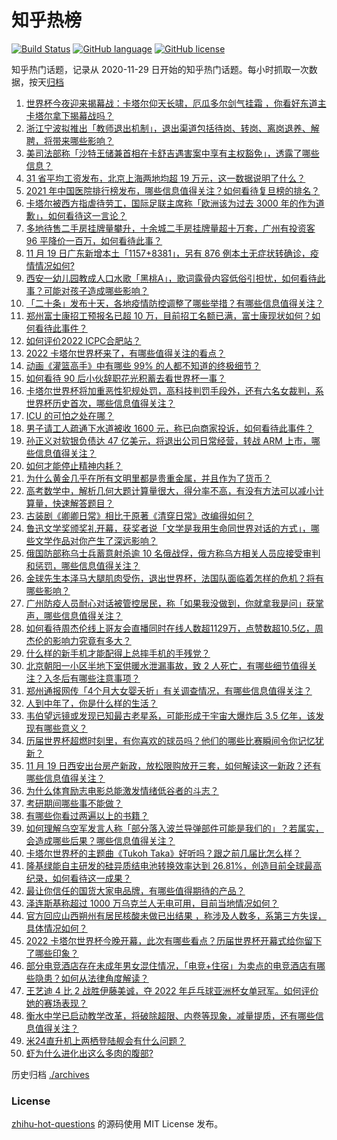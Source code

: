 # 知乎热榜
[![Build Status](https://github.com/ToWeLong/zhihu-hot-questions/workflows/CI/badge.svg)](https://github.com/ToWeLong/zhihu-hot-questions/actions)
[![GitHub language](https://img.shields.io/badge/language-golang-orange.svg)](https://golang.org/)
[![GitHub license](https://img.shields.io/github/license/ToWeLong/zhihu-hot-questions)](https://github.com/ToWeLong/zhihu-hot-questions/blob/main/LICENSE)

知乎热门话题，记录从 2020-11-29 日开始的知乎热门话题。每小时抓取一次数据，按天[归档](./archives)

<!-- BEGIN -->

1. [世界杯今夜迎来揭幕战：卡塔尔仰天长啸，厄瓜多尔剑气挂霜 ，你看好东道主卡塔尔拿下揭幕战吗？](https://www.zhihu.com/question/567628867)
1. [浙江宁波拟推出「教师退出机制」，退出渠道包括待岗、转岗、离岗退养、解聘，将带来哪些影响？](https://www.zhihu.com/question/567213335)
1. [美司法部称「沙特王储兼首相在卡舒吉遇害案中享有主权豁免」，透露了哪些信息？](https://www.zhihu.com/question/567445996)
1. [31 省平均工资发布，北京上海两地均超 19 万元，这一数据说明了什么？](https://www.zhihu.com/question/567795752)
1. [2021 年中国医院排行榜发布，哪些信息值得关注？如何看待复旦榜的排名？](https://www.zhihu.com/question/567786290)
1. [卡塔尔被西方指虐待劳工，国际足联主席称「欧洲该为过去 3000 年的作为道歉」，如何看待这一言论？](https://www.zhihu.com/question/567776573)
1. [多地待售二手房挂牌量攀升，十余城二手房挂牌量超十万套，广州有投资客 96 平降价一百万，如何看待此事？](https://www.zhihu.com/question/567640834)
1. [11 月 19 日广东新增本土「1157+8381」，另有 876 例本土无症状转确诊，疫情情况如何?](https://www.zhihu.com/question/567759649)
1. [西安一幼儿园教成人口水歌「黑桃A」，歌词露骨内容低俗引担忧，如何看待此事？可能对孩子造成哪些影响？](https://www.zhihu.com/question/567243750)
1. [「二十条」发布十天，各地疫情防控调整了哪些举措？有哪些信息值得关注？](https://www.zhihu.com/question/567796002)
1. [郑州富士康招工预报名已超 10 万，目前招工名额已满，富士康现状如何？如何看待此事件？](https://www.zhihu.com/question/567399262)
1. [如何评价2022 ICPC合肥站？](https://www.zhihu.com/question/566672928)
1. [2022 卡塔尔世界杯来了，有哪些值得关注的看点？](https://www.zhihu.com/question/546711028)
1. [动画《灌篮高手》中有哪些 99% 的人都不知道的终极细节？](https://www.zhihu.com/question/455433471)
1. [如何看待 90 后小伙辞职花光积蓄去看世界杯一事？](https://www.zhihu.com/question/567384956)
1. [卡塔尔世界杯将加重恶性犯规处罚，高科技判罚手段外，还有六名女裁判，系世界杯历史首次，哪些信息值得关注？](https://www.zhihu.com/question/567640832)
1. [ICU 的可怕之处在哪？](https://www.zhihu.com/question/565514654)
1. [男子请工人疏通下水道被收 1600 元，称已向商家投诉，如何看待此事件？](https://www.zhihu.com/question/567809220)
1. [孙正义对软银负债达 47 亿美元，将退出公司日常经营，转战 ARM 上市，哪些信息值得关注？](https://www.zhihu.com/question/567592030)
1. [如何才能停止精神内耗？](https://www.zhihu.com/question/558735425)
1. [为什么黄金几乎在所有文明里都是贵重金属，并且作为了货币？](https://www.zhihu.com/question/23846763)
1. [高考数学中，解析几何大题计算量很大，得分率不高，有没有方法可以减小计算量，快速解答题目？](https://www.zhihu.com/question/507977871)
1. [古装剧《卿卿日常》相比于原著《清穿日常》改编得如何？](https://www.zhihu.com/question/565846257)
1. [鲁迅文学奖颁奖礼开幕，获奖者说「文学是我用生命同世界对话的方式」，哪些文学作品对你产生了深远影响？](https://www.zhihu.com/question/567617666)
1. [俄国防部称乌士兵蓄意射杀逾 10 名俄战俘，俄方称乌方相关人员应接受审判和惩罚，哪些信息值得关注？](https://www.zhihu.com/question/567602009)
1. [金球先生本泽马大腿肌肉受伤，退出世界杯，法国队面临着怎样的危机？将有哪些影响？](https://www.zhihu.com/question/567756608)
1. [广州防疫人员耐心对话被管控居民，称「如果我没做到，你就拿我是问」获掌声，哪些信息值得关注？](https://www.zhihu.com/question/567479643)
1. [如何看待周杰伦线上哥友会直播同时在线人数超1129万，点赞数超10.5亿，周杰伦的影响力究竟有多大？](https://www.zhihu.com/question/567657136)
1. [什么样的新手机才能配得上总摔手机的手残党？](https://www.zhihu.com/question/567801389)
1. [北京朝阳一小区半地下室供暖水泄漏事故，致 2 人死亡，有哪些细节值得关注？入冬后有哪些注意事项？](https://www.zhihu.com/question/567781312)
1. [郑州通报网传「4个月大女婴夭折」有关调查情况，有哪些信息值得关注？](https://www.zhihu.com/question/567804840)
1. [人到中年了，你是什么样的生活？](https://www.zhihu.com/question/566984371)
1. [韦伯望远镜或发现已知最古老星系，可能形成于宇宙大爆炸后 3.5 亿年，该发现有哪些意义？](https://www.zhihu.com/question/567578819)
1. [历届世界杯超燃时刻里，有你喜欢的球员吗？他们的哪些比赛瞬间令你记忆犹新？](https://www.zhihu.com/question/567038633)
1. [11 月 19 日西安出台房产新政，放松限购放开三套，如何解读这一新政？还有哪些信息值得关注？](https://www.zhihu.com/question/567603690)
1. [为什么体育励志电影总能激发情绪低谷者的斗志？](https://www.zhihu.com/question/566827609)
1. [考研期间哪些事不能做？](https://www.zhihu.com/question/271809687)
1. [有哪些你看过两遍以上的书籍？](https://www.zhihu.com/question/559001764)
1. [如何理解乌空军发言人称「部分落入波兰导弹部件可能是我们的」？若属实，会造成哪些后果？哪些信息值得关注？](https://www.zhihu.com/question/567624764)
1. [卡塔尔世界杯的主题曲《Tukoh Taka》好听吗？跟之前几届比怎么样？](https://www.zhihu.com/question/565411752)
1. [隆基绿能自主研发的硅异质结电池转换效率达到 26.81%，创造目前全球最高纪录，如何看待这一成果？](https://www.zhihu.com/question/567624108)
1. [最让你信任的国货大家电品牌，有哪些值得期待的产品？](https://www.zhihu.com/question/559818998)
1. [泽连斯基称超过 1000 万乌克兰人无电可用，目前当地情况如何？](https://www.zhihu.com/question/567427179)
1. [官方回应山西朔州有居民核酸未做已出结果 ，称涉及人数多，系第三方失误，具体情况如何？](https://www.zhihu.com/question/567798980)
1. [2022 卡塔尔世界杯今晚开幕，此次有哪些看点？历届世界杯开幕式给你留下了哪些印象？](https://www.zhihu.com/question/563994539)
1. [部分电竞酒店存在未成年男女混住情况，「电竞+住宿」为卖点的电竞酒店有哪些隐患？如何从法律角度解读？](https://www.zhihu.com/question/567588064)
1. [王艺迪 4 比 2 战胜伊藤美诚，夺 2022 年乒乓球亚洲杯女单冠军。如何评价她的赛场表现？](https://www.zhihu.com/question/567635956)
1. [衡水中学已启动教学改革，将破除超限、内卷等现象，减量提质，还有哪些信息值得关注？](https://www.zhihu.com/question/567617159)
1. [米24直升机上两栖登陆舰会有什么问题？](https://www.zhihu.com/question/565625963)
1. [虾为什么进化出这么多肉的腹部?](https://www.zhihu.com/question/565823443)

<!-- END -->

历史归档 [./archives](./archives)


### License
[zhihu-hot-questions](https://github.com/towelong/zhihu-hot-questions) 的源码使用 MIT License 发布。